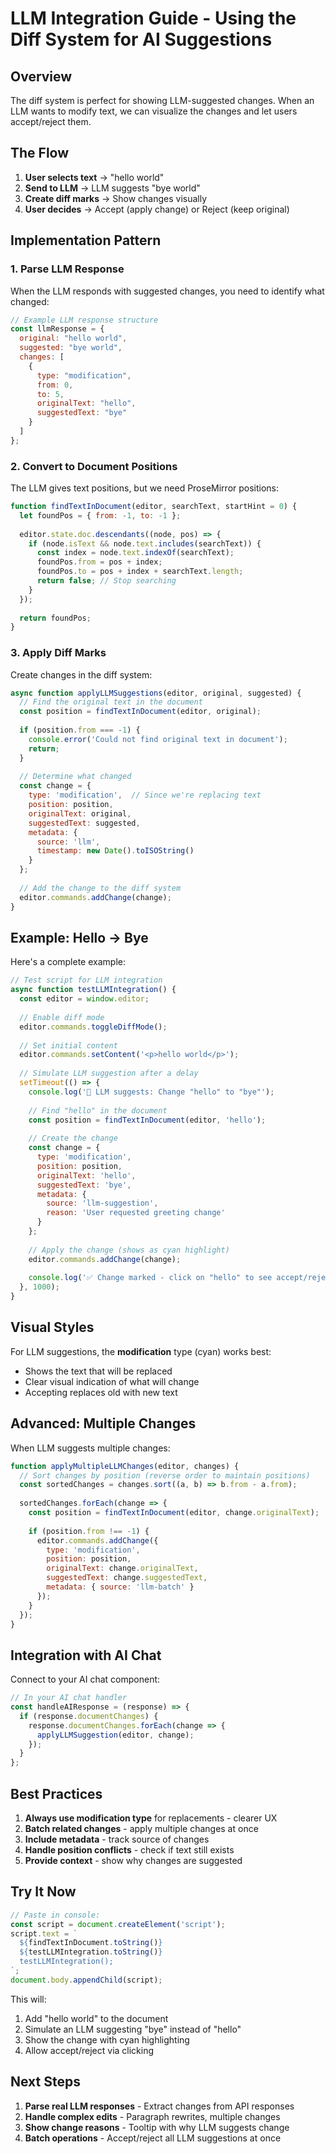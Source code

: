 # LLM Integration Guide - Using the Diff System for AI Suggestions

## Overview

The diff system is perfect for showing LLM-suggested changes. When an LLM wants to modify text, we can visualize the changes and let users accept/reject them.

## The Flow

1. **User selects text** → "hello world"
2. **Send to LLM** → LLM suggests "bye world"
3. **Create diff marks** → Show changes visually
4. **User decides** → Accept (apply change) or Reject (keep original)

## Implementation Pattern

### 1. Parse LLM Response

When the LLM responds with suggested changes, you need to identify what changed:

```javascript
// Example LLM response structure
const llmResponse = {
  original: "hello world",
  suggested: "bye world",
  changes: [
    {
      type: "modification",
      from: 0,
      to: 5,
      originalText: "hello",
      suggestedText: "bye"
    }
  ]
};
```

### 2. Convert to Document Positions

The LLM gives text positions, but we need ProseMirror positions:

```javascript
function findTextInDocument(editor, searchText, startHint = 0) {
  let foundPos = { from: -1, to: -1 };
  
  editor.state.doc.descendants((node, pos) => {
    if (node.isText && node.text.includes(searchText)) {
      const index = node.text.indexOf(searchText);
      foundPos.from = pos + index;
      foundPos.to = pos + index + searchText.length;
      return false; // Stop searching
    }
  });
  
  return foundPos;
}
```

### 3. Apply Diff Marks

Create changes in the diff system:

```javascript
async function applyLLMSuggestions(editor, original, suggested) {
  // Find the original text in the document
  const position = findTextInDocument(editor, original);
  
  if (position.from === -1) {
    console.error('Could not find original text in document');
    return;
  }
  
  // Determine what changed
  const change = {
    type: 'modification',  // Since we're replacing text
    position: position,
    originalText: original,
    suggestedText: suggested,
    metadata: {
      source: 'llm',
      timestamp: new Date().toISOString()
    }
  };
  
  // Add the change to the diff system
  editor.commands.addChange(change);
}
```

## Example: Hello → Bye

Here's a complete example:

```javascript
// Test script for LLM integration
async function testLLMIntegration() {
  const editor = window.editor;
  
  // Enable diff mode
  editor.commands.toggleDiffMode();
  
  // Set initial content
  editor.commands.setContent('<p>hello world</p>');
  
  // Simulate LLM suggestion after a delay
  setTimeout(() => {
    console.log('🤖 LLM suggests: Change "hello" to "bye"');
    
    // Find "hello" in the document
    const position = findTextInDocument(editor, 'hello');
    
    // Create the change
    const change = {
      type: 'modification',
      position: position,
      originalText: 'hello',
      suggestedText: 'bye',
      metadata: {
        source: 'llm-suggestion',
        reason: 'User requested greeting change'
      }
    };
    
    // Apply the change (shows as cyan highlight)
    editor.commands.addChange(change);
    
    console.log('✅ Change marked - click on "hello" to see accept/reject options');
  }, 1000);
}
```

## Visual Styles

For LLM suggestions, the **modification** type (cyan) works best:
- Shows the text that will be replaced
- Clear visual indication of what will change
- Accepting replaces old with new text

## Advanced: Multiple Changes

When LLM suggests multiple changes:

```javascript
function applyMultipleLLMChanges(editor, changes) {
  // Sort changes by position (reverse order to maintain positions)
  const sortedChanges = changes.sort((a, b) => b.from - a.from);
  
  sortedChanges.forEach(change => {
    const position = findTextInDocument(editor, change.originalText);
    
    if (position.from !== -1) {
      editor.commands.addChange({
        type: 'modification',
        position: position,
        originalText: change.originalText,
        suggestedText: change.suggestedText,
        metadata: { source: 'llm-batch' }
      });
    }
  });
}
```

## Integration with AI Chat

Connect to your AI chat component:

```javascript
// In your AI chat handler
const handleAIResponse = (response) => {
  if (response.documentChanges) {
    response.documentChanges.forEach(change => {
      applyLLMSuggestion(editor, change);
    });
  }
};
```

## Best Practices

1. **Always use modification type** for replacements - clearer UX
2. **Batch related changes** - apply multiple changes at once
3. **Include metadata** - track source of changes
4. **Handle position conflicts** - check if text still exists
5. **Provide context** - show why changes are suggested

## Try It Now

```javascript
// Paste in console:
const script = document.createElement('script');
script.text = `
  ${findTextInDocument.toString()}
  ${testLLMIntegration.toString()}
  testLLMIntegration();
`;
document.body.appendChild(script);
```

This will:
1. Add "hello world" to the document
2. Simulate an LLM suggesting "bye" instead of "hello"
3. Show the change with cyan highlighting
4. Allow accept/reject via clicking

## Next Steps

1. **Parse real LLM responses** - Extract changes from API responses
2. **Handle complex edits** - Paragraph rewrites, multiple changes
3. **Show change reasons** - Tooltip with why LLM suggests change
4. **Batch operations** - Accept/reject all LLM suggestions at once 